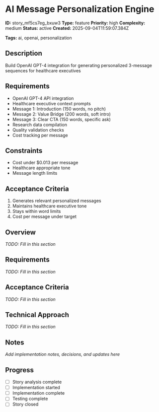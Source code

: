 # AI Message Personalization Engine

**ID:** story_mf5cs7eg_bxuw3
**Type:** feature
**Priority:** high
**Complexity:** medium
**Status:** active
**Created:** 2025-09-04T11:59:07.384Z

**Tags:** ai, openai, personalization

## Description
Build OpenAI GPT-4 integration for generating personalized 3-message sequences for healthcare executives

## Requirements
- OpenAI GPT-4 API integration
- Healthcare executive context prompts
- Message 1: Introduction (150 words, no pitch)
- Message 2: Value Bridge (200 words, soft intro)
- Message 3: Clear CTA (150 words, specific ask)
- Research data compilation
- Quality validation checks
- Cost tracking per message

## Constraints
- Cost under $0.013 per message
- Healthcare appropriate tone
- Message length limits

## Acceptance Criteria
1. Generates relevant personalized messages
2. Maintains healthcare executive tone
3. Stays within word limits
4. Cost per message under target

## Overview
_TODO: Fill in this section_

## Requirements
_TODO: Fill in this section_

## Acceptance Criteria
_TODO: Fill in this section_

## Technical Approach
_TODO: Fill in this section_

## Notes
_Add implementation notes, decisions, and updates here_

## Progress
- [ ] Story analysis complete
- [ ] Implementation started
- [ ] Implementation complete
- [ ] Testing complete
- [ ] Story closed
